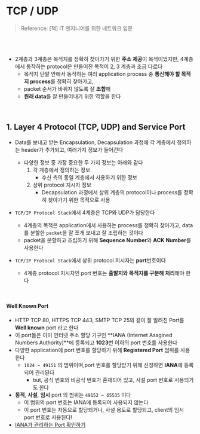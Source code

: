 # TCP / UDP

> Reference: [책] IT 엔지니어를 위한 네트워크 입문

<br>

<br>

- 2계층과 3계층은 목적지를 정확히 찾아가기 위한 **주소 제공**이 목적이었지만, 4계층에서 동작하는 protocol은 만들어진 목적이 2, 3 계층과 조금 다르다
  - 목적지 단말 안에서 동작하는 여러 application process 중 **통신해야 할 목적지 process**를 정확히 찾아가고,
  - packet 순서가 바뀌지 않도록 잘 **조합**해 
  - **원래 data**를 잘 만들어내기 위한 역할을 한다

<br>

## 1. Layer 4 Protocol (TCP, UDP) and Service Port

- Data를 보내고 받는 Encapsulation, Decapsulation 과정에 각 계층에서 정의하는 header가 추가되고, 여러가지 정보가 들어간다
  - 다양한 정보 중 가장 중요한 두 가지 정보는 아래와 같다
    1. 각 계층에서 정의하는 정보
       - 수신 측의 동일 계층에서 사용하기 위한 정보
    2. 상위 protocol 지시자 정보
       - Decapsulation 과정에서 상위 계층의 protocol이나 process를 정확히 찾아가기 위한 목적으로 사용
- `TCP/IP Protocol Stack`에서 4계층은 TCP와 UDP가 담당한다
  - 4계층의 목적은 application에서 사용하는 process를 정확히 찾아가고, data를 분할한 `packet`을 잘 쪼개 보내고 잘 조립하는 것이다
  - packet을 분할하고 조립하기 위해 **Sequence Number**와 **ACK Number**를 사용한다

- `TCP/IP Protocol Stack`에서 상위 protocol 지시자는 **port**번호이다
  - 4계층 protocol 지시자인 port 번호는 **출발지와 목적지를 구분해 처리**해야 한다

<br>

#### Well Known Port

- HTTP TCP 80, HTTPS TCP 443, SMTP TCP 25와 같이 잘 알려진 Port를  **Well known** port 라고 한다
- 이 port들은 이미 인터넷 주소 할당 기구인 **IANA (Internet Assgined Numbers Authority)**에 등록되고 **1023**번 이하의 port 번호를 사용한다
- 다양한 application에 port 번호를 할당하기 위해 **Registered Port** 범위를 사용한다
  - `1024 ~ 49151` 의 범위이며,port 번호를 할당받기 위해 신청하면 **IANA**에 등록되어 관리된다
    - but, 공식 번호와 비공식 번호가 혼재되어 있고, 사설 port 번호로 사용되기도 한다
- **동적**, **사설**, **임시** port 의 범위는 `49152 ~ 65535` 이다
  - 이 범위의 port 번호는 IANA에 등록되어 사용되지 않는다
  - 이 port 번호는 자동으로 할당되거나, 사설 용도로 할당되고, client의 임시 port 번호로 사용된다!
- [IANA가 관리하는 Port 확인하기](https://www.iana.org/assignments/service-names-port-numbers/service-names-port-numbers.xhtml) 

<br>

<br>